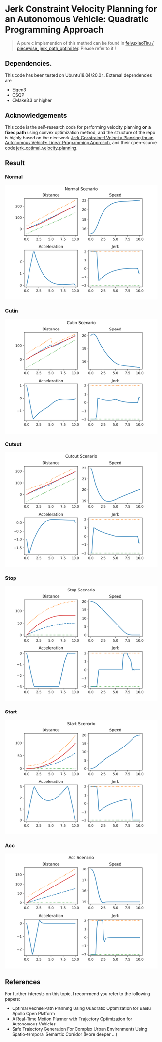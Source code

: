 # Jerk Constraint Velocity Planning for an Autonomous Vehicle: Quadratic Programming Approach

> A pure c implemention of this method can be found in [feiyuxiaoThu
/
piecewise_jerk_path_optimizer](https://github.com/feiyuxiaoThu/piecewise_jerk_path_optimizer). Please refer to it !

## Dependencies. 
This code has been tested on Ubuntu18.04/20.04. External dependencies are 

- Eigen3
- OSQP
- CMake3.3 or higher

## Acknowledgements
This code is the self-research code for performing velocity planning **on a fixed path** using convex optimization method, and the structure of the repo is highly based on the nice work [Jerk Constrained Velocity Planning for an Autonomous Vehicle: Linear Programming Approach](https://arxiv.org/abs/2202.10029), and their open-source code [jerk_optimal_velocity_planning](https://github.com/pflab-ut/jerk_optimal_velocity_planning).

## Result

### Normal

![](/result/Normal.png)

### Cutin

![](/result/Cutin.png)

### Cutout

![](/result/Cutout.png)

### Stop

![](/result/Stop.png)

### Start 

![](/result/Start.png)

### Acc

![](/result/Acc.png)

## References

For further interests on this topic, I recommend you refer to the following papers:

+ Optimal Vechile Path Planning Using Quadratic Optimization for Baidu Apollo Open Platform
+ A Real-Time Motion Planner with Trajectory Optimization for Autonomous Vehicles
+ Safe Trajectory Generation For Complex Urban Environments Using Spatio-temporal Semantic Corridor (More deeper ...)





